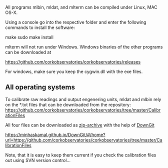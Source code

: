 All programs mlbin, mldat, and mlterm can be compiled under Linux, MAC OS-X.

Using a console go into the respective folder and enter the following commands to install the software:

make
sudo make install

mlterm will not run under Windows. Windows binaries of the other programs can be downloaded at 

https://github.com/corkobservatories/corkobservatories/releases

For windows, make sure you keep the cygwin.dll with the exe files.

## All operating systems

To calibrate raw readings and output engenering units, mldat and mlbin rely on the \*.txt files that can be downloaded from the repository: https://github.com/corkobservatories/corkobservatories/tree/master/CalibrationFiles

All four files can be downloaded as [zip-archive](https://github.com/corkobservatories/corkobservatories/tree/master/CalibrationFiles) with the help of [DownGit](https://minhaskamal.github.io/DownGit)

https://minhaskamal.github.io/DownGit/#/home?url=https://github.com/corkobservatories/corkobservatories/tree/master/CalibrationFiles

Note, that it is easy to keep them current if you check the calibration files out using SVN version control...
